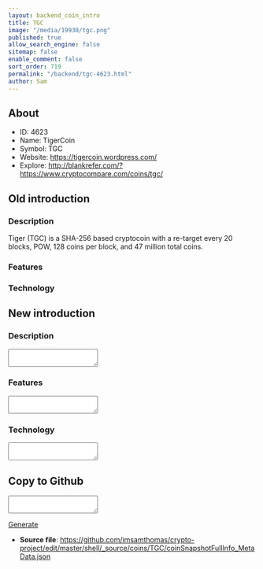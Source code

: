 ```yaml
---
layout: backend_coin_intro
title: TGC
image: "/media/19930/tgc.png"
published: true
allow_search_engine: false
sitemap: false
enable_comment: false
sort_order: 719
permalink: "/backend/tgc-4623.html"
author: Sam
---
```


## About

- ID: 4623
- Name: TigerCoin
- Symbol: TGC
- Website: https://tigercoin.wordpress.com/
- Explore: http://blankrefer.com/?https://www.cryptocompare.com/coins/tgc/


## Old introduction

### Description

<p>Tiger (TGC) is a SHA-256 based cryptocoin with a re-target every 20 blocks, POW, 128 coins per block, and 47 million total coins.</p>

### Features


### Technology




## New introduction


### Description
<textarea id="meta_description" name="description"></textarea>

### Features
<textarea id="meta_features" name="features"></textarea>

### Technology
<textarea id="meta_technology" name="technology"></textarea>


## Copy to Github

<textarea id="coinsnapshotfullinfo_metadata"></textarea>

<a href="#gen" onclick="generateMetaDatJson()">Generate</a>

- **Source file**: <a href="https://github.com/imsamthomas/crypto-project/edit/master/shell/_source/coins/TGC/coinSnapshotFullInfo_MetaData.json">https://github.com/imsamthomas/crypto-project/edit/master/shell/_source/coins/TGC/coinSnapshotFullInfo_MetaData.json</a>

